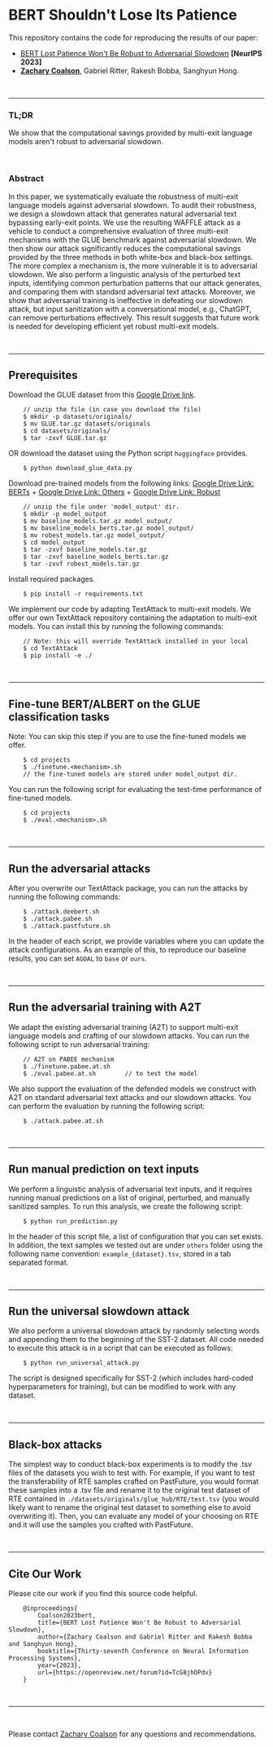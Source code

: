 
# BERT Shouldn't Lose Its Patience

This repository contains the code for reproducing the results of our paper:

- [BERT Lost Patience Won't Be Robust to Adversarial Slowdown]() **[NeurIPS 2023]**
- **[Zachary Coalson](mailto:coalsonz@oregonstate.edu)**, Gabriel Ritter, Rakesh Bobba, Sanghyun Hong.

&nbsp;

----

### TL;DR

We show that the computational savings provided by multi-exit language models aren't robust to adversarial slowdown.

&nbsp;

### Abstract

In this paper, we systematically evaluate the robustness of multi-exit language models against adversarial slowdown. To audit their robustness, we design a slowdown attack that generates natural adversarial text bypassing early-exit points. We use the resulting WAFFLE attack as a vehicle to conduct a comprehensive evaluation of three multi-exit mechanisms with the GLUE benchmark against adversarial slowdown. We then show our attack significantly reduces the computational savings provided by the three methods in both white-box and black-box settings. The more complex a mechanism is, the more vulnerable it is to adversarial slowdown. We also perform a linguistic analysis of the perturbed text inputs, identifying common perturbation patterns that our attack generates, and comparing them with standard adversarial text attacks. Moreover, we show that adversarial training is ineffective in defeating our slowdown attack, but input sanitization with a conversational model, e.g., ChatGPT, can remove perturbations effectively. This result suggests that future work is needed for developing efficient yet robust multi-exit models.

&nbsp;

----

## Prerequisites

Download the GLUE dataset from this [Google Drive link](https://drive.google.com/file/d/1E3YjvukrVRNNo06FdUTbRSf35hnks65Z/view?usp=sharing).

```
    // unzip the file (in case you download the file)
    $ mkdir -p datasets/originals/
    $ mv GLUE.tar.gz datasets/originals
    $ cd datasets/originals/
    $ tar -zxvf GLUE.tar.gz
```

OR download the dataset using the Python script `huggingface` provides.

```
    $ python download_glue_data.py
```


Download pre-trained models from the following links: [Google Drive Link: BERTs](https://drive.google.com/file/d/1xHWlGeTq8wIjnQHsIh_UfcS6Hv-pGEam/view?usp=sharing) + [Google Drive Link: Others](https://drive.google.com/file/d/1BLd43ZECavTVb6-oyoTDJRPOooliriGb/view?usp=sharing) + [Google Drive Link: Robust](https://drive.google.com/file/d/1jfK_EWMoCt4n8IhMJJu07NtYPX2kF5fD/view?usp=share_link)

```
    // unzip the file under 'model_output' dir.
    $ mkdir -p model_output
    $ mv baseline_models.tar.gz model_output/
    $ mv baseline_models_berts.tar.gz model_output/
    $ mv robest_models.tar.gz model_output/
    $ cd model_output
    $ tar -zxvf baseline_models.tar.gz
    $ tar -zxvf baseline_models_berts.tar.gz
    $ tar -zxvf robest_models.tar.gz
```

Install required packages.

```
    $ pip install -r requirements.txt
```

We implement our code by adapting TextAttack to multi-exit models. We offer our own TextAttack repository containing the adaptation to multi-exit models. You can install this by running the following commands: 

```
    // Note: this will override TextAttack installed in your local
    $ cd TextAttack
    $ pip install -e ./
```

&nbsp;

----

## Fine-tune BERT/ALBERT on the GLUE classification tasks

Note: You can skip this step if you are to use the fine-tuned models we offer.

```
    $ cd projects
    $ ./finetune.<mechanism>.sh
    // the fine-tuned models are stored under model_output dir.
```

You can run the following script for evaluating the test-time performance of fine-tuned models.

```
    $ cd projects
    $ ./eval.<mechanism>.sh
```

&nbsp;

----

## Run the adversarial attacks

After you overwrite our TextAttack package, you can run the attacks by running the following commands:

```
    $ ./attack.deebert.sh
    $ ./attack.pabee.sh
    $ ./attack.pastfuture.sh
```

In the header of each script, we provide variables where you can update the attack configurations. As an example of this, to reproduce our baseline results, you can set `AGOAL` to `base` or `ours`.

&nbsp;

----

## Run the adversarial training with A2T

We adapt the existing adversarial training (A2T) to support multi-exit language models and crafting of our slowdown attacks. You can run the following script to run adversarial training:

```
    // A2T on PABEE mechanism
    $ ./finetune.pabee.at.sh
    $ ./eval.pabee.at.sh        // to test the model
```

We also support the evaluation of the defended models we construct with A2T on standard adversarial text attacks and our slowdown attacks. You can perform the evaluation by running the following script:

```
    $ ./attack.pabee.at.sh
```

&nbsp;

----

## Run manual prediction on text inputs

We perform a linguistic analysis of adversarial text inputs, and it requires running manual predictions on a list of original, perturbed, and manually sanitized samples. To run this analysis, we create the following script:

```
    $ python run_prediction.py
```

In the header of this script file, a list of configuration that you can set exists. In addition, the text samples we tested out are under `others` folder using the following name convention: `example_{dataset}.tsv`, stored in a tab separated format.

&nbsp;

----

## Run the universal slowdown attack

We also perform a universal slowdown attack by randomly selecting words and appending them to the beginning of the SST-2 dataset. All code needed to execute this attack is in a script that can be executed as follows:

```
    $ python run_universal_attack.py
```

The script is designed specifically for SST-2 (which includes hard-coded hyperparameters for training), but can be modified to work with any dataset.

&nbsp;

----

## Black-box attacks

The simplest way to conduct black-box experiments is to modify the .tsv files of the datasets you wish to test with. For example, if you want to test the transferability of RTE samples crafted on PastFuture, you would format these samples into a .tsv file and rename it to the original test dataset of RTE contained in `./datasets/originals/glue_hub/RTE/test.tsv` (you would likely want to rename the original test dataset to something else to avoid overwriting it). Then, you can evaluate any model of your choosing on RTE and it will use the samples you crafted with PastFuture.

&nbsp;

----

## Cite Our Work

Please cite our work if you find this source code helpful.

```
    @inproceedings{
        Coalson2023bert,
        title={BERT Lost Patience Won't Be Robust to Adversarial Slowdown},
        author={Zachary Coalson and Gabriel Ritter and Rakesh Bobba and Sanghyun Hong},
        booktitle={Thirty-seventh Conference on Neural Information Processing Systems},
        year={2023},
        url={https://openreview.net/forum?id=TcG8jhOPdv}
    }
```

&nbsp;

---

&nbsp;

Please contact [Zachary Coalson](mailto:coalsonz@oregonstate.edu) for any questions and recommendations.
